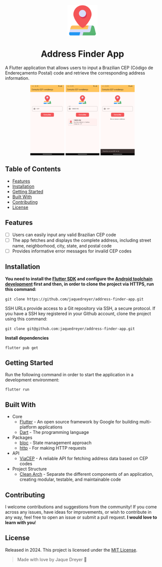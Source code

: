 <p align="center">
 <img alt="App Logo" width="100" img src= "./assets/location_pin.png" >      
  <h1 align="center">Address Finder App</h1>
</p>

A Flutter application that allows users to input a Brazilian CEP (Código de Endereçamento Postal) code and retrieve the corresponding address information. 

<p align="center">
<img src= "./assets/Screenshot_homepage.png" width="22%">    <img src="./assets/Screenshot_cep_result.png" width="22%">
<img src="./assets/Screenshot_warning.png" width="22%">   
</p>

## Table of Contents

* [Features](#features)
* [Installation](#installation)
* [Getting Started](#getting-started)
* [Built With](#built-with)
* [Contributing](#contributing)
* [License](#license)

## Features

- [ ] Users can easily input any valid Brazilian CEP code
- [ ] The app fetches and displays the complete address, including street name, neighborhood, city, state, and postal code
- [ ] Provides informative error messages for invalid CEP codes

## Installation

**You need to install the [Flutter SDK](https://docs.flutter.dev/) and configure the [Android toolchain development](https://docs.flutter.dev/get-started/install/windows/mobile?tab=download#configure-android-development) first and then, in order to clone the project via HTTPS, run this command:**

```git clone https://github.com/jaquedreyer/address-finder-app.git```

SSH URLs provide access to a Git repository via SSH, a secure protocol. If you have a SSH key registered in your Github account, clone the project using this command:

```git clone git@github.com:jaquedreyer/address-finder-app.git```

**Install dependencies**

```flutter pub get```

## Getting Started

Run the following command in order to start the application in a development environment:

```
flutter run
```

## Built With

- Core
  - [Flutter](http://www.dropwizard.io/1.0.2/docs/) - An open source framework by Google for building multi-platform applications 
  - [Dart](https://maven.apache.org/) - The programming language 
- Packages
  - [bloc](https://pub.dev/packages/flutter_bloc) - State management approach
  - [http](https://pub.dev/packages/http) - For making HTTP requests
- API
  - [ViaCEP](https://viacep.com.br) - A reliable API for fetching address data based on CEP codes 
- Project Structure
  - [Clean Arch](https://blog.cleancoder.com/uncle-bob/2012/08/13/the-clean-architecture.html) - Separate the different components of an application, creating modular, testable, and maintainable code
  
 
## Contributing

I welcome contributions and suggestions from the community! If you come across any issues, have ideas for improvements, or wish to contribute in any way, feel free to open an issue or submit a pull request.  **I would love to learn with you**! 

## License

Released in 2024. This project is licensed under the [MIT License](LICENSE.md).

> Made with love by Jaque Dreyer 🧡


